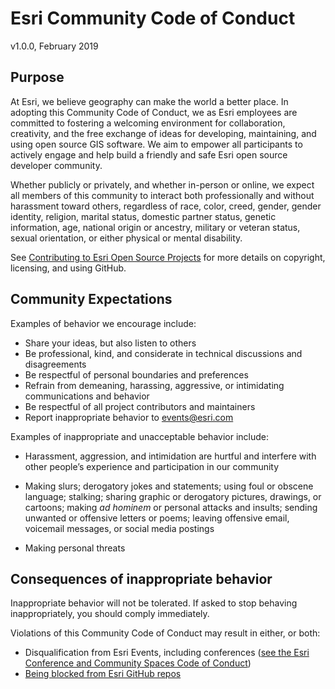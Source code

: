 # Esri Community Code of Conduct

v1.0.0, February 2019

## Purpose

At Esri, we believe geography can make the world a better place. In adopting this Community Code of Conduct, we as Esri employees are committed to fostering a welcoming environment for collaboration, creativity, and the free exchange of ideas for developing, maintaining, and using open source GIS software. We aim to empower all participants to actively engage and help build a friendly and safe Esri open source developer community.

Whether publicly or privately, and whether in-person or online, we expect all members of this community to interact both professionally and without harassment toward others, regardless of race, color, creed, gender, gender identity, religion, marital status, domestic partner status, genetic information, age, national origin or ancestry, military or veteran status, sexual orientation, or either physical or mental disability.

See [Contributing to Esri Open Source Projects](https://github.com/Esri/contributing/blob/master/README.md) for more details on copyright, licensing, and using GitHub.

## Community Expectations

Examples of behavior we encourage include:

- Share your ideas, but also listen to others
- Be professional, kind, and considerate in technical discussions and disagreements
- Be respectful of personal boundaries and preferences
- Refrain from demeaning, harassing, aggressive, or intimidating communications and behavior
- Be respectful of all project contributors and maintainers
- Report inappropriate behavior to [events@esri.com](mailto:events@esri.com)

Examples of inappropriate and unacceptable behavior include:

- Harassment, aggression, and intimidation are hurtful and interfere with other people’s experience and participation in our community

- Making slurs; derogatory jokes and statements; using foul or obscene language; stalking; sharing graphic or derogatory pictures, drawings, or cartoons; making _ad hominem_ or personal attacks and insults; sending unwanted or offensive letters or poems; leaving offensive email, voicemail messages, or social media postings

- Making personal threats

## Consequences of inappropriate behavior

Inappropriate behavior will not be tolerated. If asked to stop behaving inappropriately, you should comply immediately.  

Violations of this Community Code of Conduct may result in either, or both:
  * Disqualification from Esri Events, including conferences ([see the Esri Conference and Community Spaces Code of Conduct](https://www.esri.com/en-us/about/events/code-of-conduct))
  * [Being blocked from Esri GitHub repos](https://help.github.com/articles/blocking-a-user-from-your-organization/)
